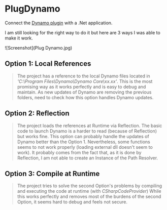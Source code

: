 # PlugDynamo
Connect the [Dynamo plugin](https://github.com/DynamoDS/Dynamo) with a .Net application.

I am still looking for the right way to do it but here are 3 ways I was able to make it work.

![Screenshot](Plug Dynamo.jpg)


Option 1: Local References
-------------

> The project has a reference to the local Dynamo files located in *'C:\Program Files\Dynamo\Dynamo Core\xx.xx\'*.
This is the most promising way as it works perfectly and is easy to debug and maintain.
As new updates of Dynamo are removing the previous folders, need to check how this option handles Dynamo updates.

Option 2: Reflection
-------------

> The project loads the references at Runtime via Reflection.
The basic code to launch Dynamo is a harder to read (because of Reflection) but works fine.
This option can probably handle the updates of Dynamo better than the Option 1.
Nevertheless, some functions seems to not work properly (loading external dll doesn't seem to work). It probably comes from the fact that, as it is done by Reflection, I am not able to create an Instance of the Path Resolver. 


Option 3: Compile at Runtime
-------------

> The project tries to solve the second Option's problems by compiling and executing the code at runtime (with *CSharpCodeProvider*)
While this works perfectly and removes most of the burdens of the second Option, it seems hard to debug and feels not secure.
